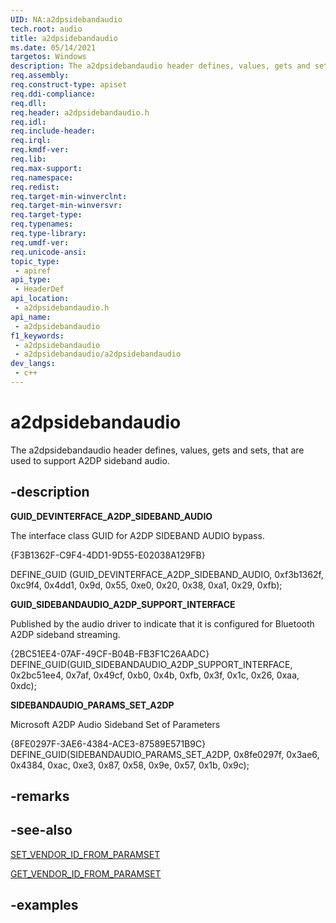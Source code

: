 ```yaml
---
UID: NA:a2dpsidebandaudio
tech.root: audio
title: a2dpsidebandaudio
ms.date: 05/14/2021
targetos: Windows
description: The a2dpsidebandaudio header defines, values, gets and sets, that are used to support A2DP sideband audio.
req.assembly: 
req.construct-type: apiset
req.ddi-compliance: 
req.dll: 
req.header: a2dpsidebandaudio.h
req.idl: 
req.include-header: 
req.irql: 
req.kmdf-ver: 
req.lib: 
req.max-support: 
req.namespace: 
req.redist: 
req.target-min-winverclnt: 
req.target-min-winversvr: 
req.target-type: 
req.typenames: 
req.type-library: 
req.umdf-ver: 
req.unicode-ansi: 
topic_type:
 - apiref
api_type:
 - HeaderDef
api_location:
 - a2dpsidebandaudio.h
api_name:
 - a2dpsidebandaudio
f1_keywords:
 - a2dpsidebandaudio
 - a2dpsidebandaudio/a2dpsidebandaudio
dev_langs:
 - c++
---
```


# a2dpsidebandaudio

The a2dpsidebandaudio header defines, values, gets and sets, that are used to support A2DP sideband audio.

## -description

**GUID_DEVINTERFACE_A2DP_SIDEBAND_AUDIO**

The interface class GUID for A2DP SIDEBAND AUDIO bypass.

{F3B1362F-C9F4-4DD1-9D55-E02038A129FB}

DEFINE_GUID (GUID_DEVINTERFACE_A2DP_SIDEBAND_AUDIO,
    0xf3b1362f, 0xc9f4, 0x4dd1, 0x9d, 0x55, 0xe0, 0x20, 0x38, 0xa1, 0x29, 0xfb);

**GUID_SIDEBANDAUDIO_A2DP_SUPPORT_INTERFACE**

Published by the audio driver to indicate that it is configured for Bluetooth A2DP sideband streaming.
 
{2BC51EE4-07AF-49CF-B04B-FB3F1C26AADC}
DEFINE_GUID(GUID_SIDEBANDAUDIO_A2DP_SUPPORT_INTERFACE, 0x2bc51ee4, 0x7af, 0x49cf, 0xb0, 0x4b, 0xfb, 0x3f, 0x1c, 0x26, 0xaa, 0xdc);


**SIDEBANDAUDIO_PARAMS_SET_A2DP**

Microsoft A2DP Audio Sideband Set of Parameters

{8FE0297F-3AE6-4384-ACE3-87589E571B9C}
DEFINE_GUID(SIDEBANDAUDIO_PARAMS_SET_A2DP,
    0x8fe0297f, 0x3ae6, 0x4384, 0xac, 0xe3, 0x87, 0x58, 0x9e, 0x57, 0x1b, 0x9c);

## -remarks

## -see-also

[SET_VENDOR_ID_FROM_PARAMSET](/windows-hardware/drivers/ddi/set_vendor_id_from_paramset)

[GET_VENDOR_ID_FROM_PARAMSET](/windows-hardware/drivers/ddi/get_vendor_id_from_paramset)


## -examples

